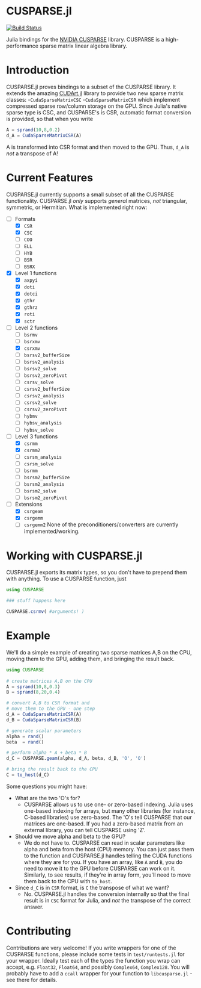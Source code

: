 # CUSPARSE.jl

[![Build Status](https://travis-ci.org/kshyatt/CUSPARSE.jl.svg?branch=master)](https://travis-ci.org/kshyatt/CUSPARSE.jl)

Julia bindings for the [NVIDIA CUSPARSE](http://docs.nvidia.com/cuda/cusparse/) library. CUSPARSE is a high-performance sparse matrix linear algebra library.

# Introduction

CUSPARSE.jl proves bindings to a subset of the CUSPARSE library. It extends the amazing [CUDArt.jl](https://github.com/JuliaGPU/CUDArt.jl) library to provide two new sparse matrix classes:
   -`CudaSparseMatrixCSC`
   -`CudaSparseMatrixCSR`
which implement compressed sparse row/column storage on the GPU. Since Julia's native sparse type is CSC, and CUSPARSE's is CSR, automatic format conversion is provided, so that when you write
```julia
A = sprand(10,8,0.2)
d_A = CudaSparseMatrixCSR(A)
```
A is transformed into CSR format and then moved to the GPU. Thus, `d_A` is *not* a transpose of A!

# Current Features

CUSPARSE.jl currently supports a small subset of all the CUSPARSE functionality. CUSPARSE.jl *only* supports *general* matrices, *not* triangular, symmetric, or Hermitian. What is implemented right now:
- [ ] Formats
    - [x] `CSR`
    - [x] `CSC`
    - [ ] `COO`
    - [ ] `ELL`
    - [ ] `HYB`
    - [ ] `BSR`
    - [ ] `BSRX`
- [x] Level 1 functions
    - [x] `axpyi`
    - [x] `doti`
    - [x] `dotci`
    - [x] `gthr`
    - [x] `gthrz`
    - [x] `roti`
    - [x] `sctr`
- [ ] Level 2 functions
    - [ ] `bsrmv`
    - [ ] `bsrxmv`
    - [x] `csrxmv`
    - [ ] `bsrsv2_bufferSize`
    - [ ] `bsrsv2_analysis`
    - [ ] `bsrsv2_solve`
    - [ ] `bsrsv2_zeroPivot`
    - [ ] `csrsv_solve`
    - [ ] `csrsv2_bufferSize`
    - [ ] `csrsv2_analysis`
    - [ ] `csrsv2_solve`
    - [ ] `csrsv2_zeroPivot`
    - [ ] `hybmv`
    - [ ] `hybsv_analysis`
    - [ ] `hybsv_solve`
- [ ] Level 3 functions
    - [x] `csrmm`
    - [x] `csrmm2`
    - [ ] `csrsm_analysis`
    - [ ] `csrsm_solve`
    - [ ] `bsrmm`
    - [ ] `bsrsm2_bufferSize`
    - [ ] `bsrsm2_analysis`
    - [ ] `bsrsm2_solve`
    - [ ] `bsrsm2_zeroPivot`
- [ ] Extensions
    - [x] `csrgeam`
    - [x] `csrgemm`
    - [ ] `csrgemm2`
None of the preconditioners/converters are currently implemented/working.

# Working with CUSPARSE.jl

CUSPARSE.jl exports its matrix types, so you don't have to prepend them with anything. To use a CUSPARSE function, just
```julia
using CUSPARSE

### stuff happens here

CUSPARSE.csrmv( #arguments! )
```

# Example
We'll do a simple example of creating two sparse matrices A,B on the CPU, moving them to the GPU, adding them, and bringing the result back.

```julia
using CUSPARSE
   
# create matrices A,B on the CPU 
A = sprand(10,8,0.3)
B = sprand(8,20,0.4)

# convert A,B to CSR format and
# move them to the GPU - one step
d_A = CudaSparseMatrixCSR(A)
d_B = CudaSparseMatrixCSR(B)

# generate scalar parameters
alpha = rand()
beta  = rand()

# perform alpha * A + beta * B
d_C = CUSPARSE.geam(alpha, d_A, beta, d_B, 'O', 'O')

# bring the result back to the CPU
C = to_host(d_C)
```

Some questions you might have:
- What are the two 'O's for?
    - CUSPARSE allows us to use one- or zero-based indexing. Julia uses one-based indexing for arrays, but many other libraries (for instance, C-based libraries) use zero-based. The 'O's tell CUSPARSE that our matrices are one-based. If you had a zero-based matrix from an external library, you can tell CUSPARSE using 'Z'.
- Should we move alpha and beta to the GPU?
    - We do not have to. CUSPARSE can read in scalar parameters like alpha and beta from the host (CPU) memory. You can just pass them to the function and CUSPARSE.jl handles telling the CUDA functions where they are for you. If you have an array, like `A` and `B`, you do need to move it to the GPU before CUSPARSE can work on it. Similarly, to see results, if they're in array form, you'll need to move them back to the CPU with `to_host`.
- Since `d_C` is in `CSR` format, is `C` the transpose of what we want?
    - No. CUSPARSE.jl handles the conversion internally so that the final result is in `CSC` format for Julia, and *not* the transpose of the correct answer.

# Contributing

Contributions are very welcome! If you write wrappers for one of the CUSPARSE functions, please include some tests in `test/runtests.jl` for your wrapper. Ideally test each of the types the function you wrap can accept, e.g. `Float32`, `Float64`, and possibly `Complex64`, `Complex128`. You will probably have to add a `ccall` wrapper for your function to `libcusparse.jl` - see there for details.

